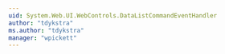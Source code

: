 ```yaml
---
uid: System.Web.UI.WebControls.DataListCommandEventHandler
author: "tdykstra"
ms.author: "tdykstra"
manager: "wpickett"
---
```

